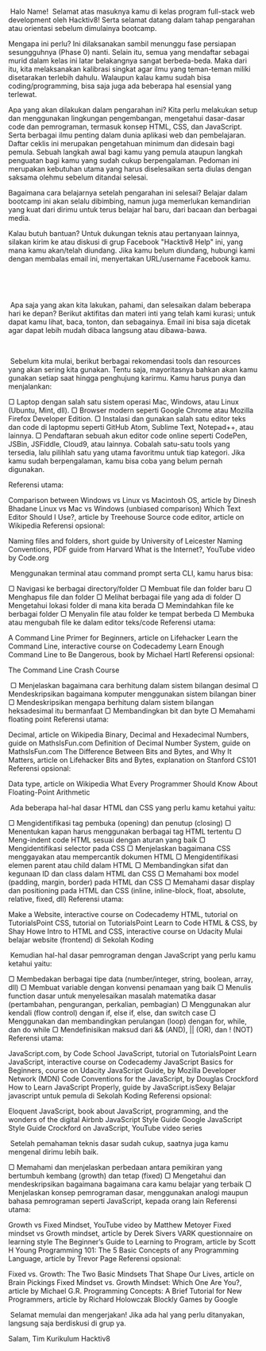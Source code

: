 ​
Halo ​Name​!
​
Selamat atas masuknya kamu di kelas program full-stack web development oleh Hacktiv8! Serta selamat datang dalam tahap pengarahan atau orientasi sebelum dimulainya bootcamp.

Mengapa ini perlu?
Ini dilaksanakan sambil menunggu fase persiapan sesungguhnya (Phase 0) nanti. Selain itu, semua yang mendaftar sebagai murid dalam kelas ini latar belakangnya sangat berbeda-beda. Maka dari itu, kita melaksanakan kalibrasi singkat agar ilmu yang teman-teman miliki disetarakan terlebih dahulu. Walaupun kalau kamu sudah bisa coding/programming, bisa saja juga ada beberapa hal esensial yang terlewat.

Apa yang akan dilakukan dalam pengarahan ini?
​Kita perlu melakukan setup dan menggunakan lingkungan pengembangan, mengetahui dasar-dasar code dan pemrograman, termasuk konsep HTML, CSS, dan JavaScript. Serta berbagai ilmu penting dalam dunia aplikasi web dan pembelajaran. Daftar ceklis ini merupakan pengetahuan minimum dan didesain bagi pemula. Sebuah langkah awal bagi kamu yang pemula ataupun langkah penguatan bagi kamu yang sudah cukup berpengalaman. Pedoman ini merupakan kebutuhan utama yang harus diselesaikan serta diulas dengan saksama olehmu sebelum ditandai selesai.

Bagaimana cara belajarnya setelah pengarahan ini selesai?
​Belajar dalam bootcamp ini akan selalu dibimbing, namun juga memerlukan kemandirian yang kuat dari dirimu untuk terus belajar hal baru, dari bacaan dan berbagai media.

Kalau butuh bantuan?
Untuk dukungan teknis atau pertanyaan lainnya, silakan kirim ke atau diskusi di grup Facebook "Hacktiv8 Help" ini, yang mana kamu akan/telah diundang. Jika kamu belum diundang, hubungi kami dengan membalas email ini, menyertakan URL/username Facebook kamu.

​

​
​

​
Apa saja yang akan kita lakukan, pahami, dan selesaikan dalam beberapa hari ke depan? Berikut aktifitas dan materi inti yang telah kami kurasi; untuk dapat kamu lihat, baca, tonton, dan sebagainya. Email ini bisa saja dicetak agar dapat lebih mudah dibaca langsung atau dibawa-bawa.

​

​
Sebelum kita mulai, berikut berbagai rekomendasi tools dan resources yang akan sering kita gunakan. Tentu saja, mayoritasnya bahkan akan kamu gunakan setiap saat hingga penghujung karirmu. Kamu harus punya dan menjalankan:

▢ Laptop dengan salah satu sistem operasi Mac, Windows, atau Linux (Ubuntu, Mint, dll).
▢ Browser modern seperti Google Chrome atau Mozilla Firefox Developer Edition.
▢ Instalasi dan gunakan salah satu editor teks dan code di laptopmu seperti GitHub Atom, Sublime Text, Notepad++, atau lainnya.
▢ Pendaftaran sebuah akun editor code online seperti CodePen, JSBin, JSFiddle, Cloud9, atau lainnya.
Cobalah satu-satu tools yang tersedia, lalu pilihlah satu yang utama favoritmu untuk tiap kategori. Jika kamu sudah berpengalaman, kamu bisa coba yang belum pernah digunakan.

Referensi utama:

Comparison between Windows vs Linux vs Macintosh OS, article by Dinesh Bhadane
Linux vs Mac vs Windows (unbiased comparison)
Which Text Editor Should I Use?, article by Treehouse
Source code editor, article on Wikipedia
Referensi opsional:

Naming files and folders, short guide by University of Leicester
Naming Conventions, PDF guide from Harvard
What is the Internet?, YouTube video by Code.org
​

​
Menggunakan terminal atau command prompt serta CLI, kamu harus bisa:

▢ Navigasi ke berbagai directory/folder
▢ Membuat file dan folder baru
▢ Menghapus file dan folder
▢ Melihat berbagai file yang ada di folder
▢ Mengetahui lokasi folder di mana kita berada
▢ Memindahkan file ke berbagai folder
▢ Menyalin file atau folder ke tempat berbeda
▢ Membuka atau mengubah file ke dalam editor teks/code
Referensi utama:

A Command Line Primer for Beginners, article on Lifehacker
Learn the Command Line, interactive course on Codecademy
Learn Enough Command Line to Be Dangerous, book by Michael Hartl
Referensi opsional:

The Command Line Crash Course
​

​
▢ Menjelaskan bagaimana cara berhitung dalam sistem bilangan desimal
▢ Mendeskripsikan bagaimana komputer menggunakan sistem bilangan biner
▢ Mendeskripsikan mengapa berhitung dalam sistem bilangan heksadesimal itu bermanfaat
▢ Membandingkan bit dan byte
▢ Memahami floating point
Referensi utama:

Decimal, article on Wikipedia
Binary, Decimal and Hexadecimal Numbers, guide on MathsIsFun.com
Definition of Decimal Number System, guide on MathsIsFun.com
The Difference Between Bits and Bytes, and Why It Matters, article on Lifehacker
Bits and Bytes, explanation on Stanford CS101
Referensi opsional:

Data type, article on Wikipedia
What Every Programmer Should Know About Floating-Point Arithmetic
​

​
Ada beberapa hal-hal dasar HTML dan CSS yang perlu kamu ketahui yaitu:

▢ Mengidentifikasi tag pembuka (opening) dan penutup (closing)
▢ Menentukan kapan harus menggunakan berbagai tag HTML tertentu
▢ Meng-indent code HTML sesuai dengan aturan yang baik
▢ Mengidentifikasi selector pada CSS
▢ Menjelaskan bagaimana CSS menggayakan atau mempercantik dokumen HTML
▢ Mengidentifikasi elemen parent atau child dalam HTML
▢ Membandingkan sifat dan kegunaan ID dan class dalam HTML dan CSS
▢ Memahami box model (padding, margin, border) pada HTML dan CSS
▢ Memahami dasar display dan positioning pada HTML dan CSS (inline, inline-block, float, absolute, relative, fixed, dll)
Referensi utama:

Make a Website, interactive course on Codecademy
HTML, tutorial on TutorialsPoint
CSS, tutorial on TutorialsPoint
Learn to Code HTML & CSS, by Shay Howe
Intro to HTML and CSS, interactive course on Udacity
Mulai belajar website (frontend) di Sekolah Koding
​

​
Kemudian hal-hal dasar pemrograman dengan JavaScript yang perlu kamu ketahui yaitu:

▢ Membedakan berbagai tipe data (number/integer, string, boolean, array, dll)
▢ Membuat variable dengan konvensi penamaan yang baik
▢ Menulis function dasar untuk menyelesaikan masalah matematika dasar (pertambahan, pengurangan, perkalian, pembagian)
▢ Menggunakan alur kendali (flow control) dengan if, else if, else, dan switch case
▢ Menggunakan dan membandingkan perulangan (loop) dengan for, while, dan do while
▢ Mendefinisikan maksud dari && (AND), || (OR), dan ! (NOT)
Referensi utama:

JavaScript.com, by Code School
JavaScript, tutorial on TutorialsPoint
Learn JavaScript, interactive course on Codecademy
JavaScript Basics for Beginners, course on Udacity
JavaScript Guide, by Mozilla Developer Network (MDN)
Code Conventions for the JavaScript, by Douglas Crockford
How to Learn JavaScript Properly, guide by JavaScript.isSexy
Belajar javascript untuk pemula di Sekolah Koding
Referensi opsional:

Eloquent JavaScript, book about JavaScript, programming, and the wonders of the digital
Airbnb JavaScript Style Guide
Google JavaScript Style Guide
Crockford on JavaScript, YouTube video series
​

​
Setelah pemahaman teknis dasar sudah cukup, saatnya juga kamu mengenal dirimu lebih baik.

▢ Memahami dan menjelaskan perbedaan antara pemikiran yang bertumbuh kembang (growth) dan tetap (fixed)
▢ Mengetahui dan mendeskripsikan bagaimana bagaimana cara kamu belajar yang terbaik
▢ Menjelaskan konsep pemrograman dasar, menggunakan analogi maupun bahasa pemrograman seperti JavaScript, kepada orang lain
Referensi utama:

Growth vs Fixed Mindset, YouTube video by Matthew Metoyer
Fixed mindset vs Growth mindset, article by Derek Sivers
VARK questionnaire on learning style
The Beginner’s Guide to Learning to Program, article by Scott H Young
Programming 101: The 5 Basic Concepts of any Programming Language, article by Trevor Page
Referensi opsional:

Fixed vs. Growth: The Two Basic Mindsets That Shape Our Lives, article on Brain Pickings
Fixed Mindset vs. Growth Mindset: Which One Are You?, article by Michael G.R.
Programming Concepts: A Brief Tutorial for New Programmers, article by Richard Holowczak
Blockly Games by Google
​

​
Selamat memulai dan mengerjakan! Jika ada hal yang perlu ditanyakan, langsung saja berdiskusi di grup ya.

Salam,
Tim Kurikulum Hacktiv8

​

​
